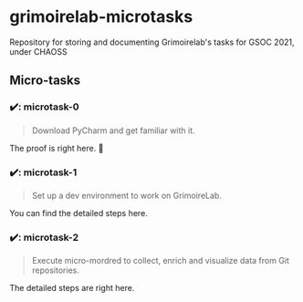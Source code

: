 # grimoirelab-microtasks
Repository for storing and documenting Grimoirelab's tasks for GSOC 2021, under CHAOSS

## Micro-tasks

### ✔️: microtask-0

> Download PyCharm and get familiar with it.
 
The proof is right here. 🙂
 
### ✔️: microtask-1

> Set up a dev environment to work on GrimoireLab. 
 
You can find the detailed steps here.

### ✔️: microtask-2

> Execute micro-mordred to collect, enrich and visualize data from Git repositories.
 
The detailed steps are right here.
